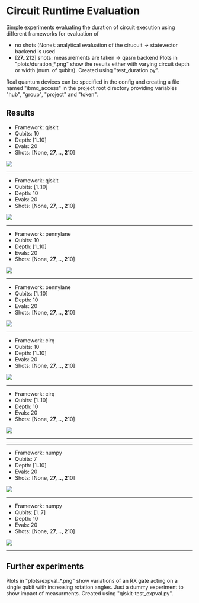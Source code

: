# Circuit Runtime Evaluation

Simple experiments evaluating the duration of circuit execution using different frameworks for evaluation of
- no shots (None): analytical evaluation of the cirucuit -> statevector backend is used
- [2**7..2**12] shots: measurements are taken -> qasm backend
Plots in "plots/duration_*.png" show the results either with varying circuit depth or width (num. of qubits).
Created using "test_duration.py".

Real quantum devices can be specified in the config and creating a file named "ibmq_access" in the project root directory providing variables "hub", "group", "project" and "token".

## Results

- Framework: qiskit
- Qubits: 10
- Depth: [1..10]
- Evals: 20
- Shots: [None, 2**7, .., 2**10]

![](plots/qiskit_duration_depth_10_10.png)

---

- Framework: qiskit
- Qubits: [1..10]
- Depth: 10
- Evals: 20
- Shots: [None, 2**7, .., 2**10]

![](plots/qiskit_duration_qubits_10_10.png)

---

- Framework: pennylane
- Qubits: 10
- Depth: [1..10]
- Evals: 20
- Shots: [None, 2**7, .., 2**10]

![](plots/pennylane_duration_depth_10_10.png)

---

- Framework: pennylane
- Qubits: [1..10]
- Depth: 10
- Evals: 20
- Shots: [None, 2**7, .., 2**10]

![](plots/pennylane_duration_qubits_10_10.png)

---
- Framework: cirq
- Qubits: 10
- Depth: [1..10]
- Evals: 20
- Shots: [None, 2**7, .., 2**10]

![](plots/cirq_duration_depth_10_10.png)

---

- Framework: cirq
- Qubits: [1..10]
- Depth: 10
- Evals: 20
- Shots: [None, 2**7, .., 2**10]

![](plots/cirq_duration_qubits_10_10.png)

---

---
- Framework: numpy
- Qubits: 7
- Depth: [1..10]
- Evals: 20
- Shots: [None, 2**7, .., 2**10]

![](plots/matrix_duration_depth_7_10.png)

---

- Framework: numpy
- Qubits: [1..7]
- Depth: 10
- Evals: 20
- Shots: [None, 2**7, .., 2**10]

![](plots/matrix_duration_qubits_7_10.png)

---

## Further experiments

Plots in "plots/expval_*.png" show variations of an RX gate acting on a single qubit with increasing rotation angles.
Just a dummy experiment to show impact of measurments.
Created using "qiskit-test_expval.py".